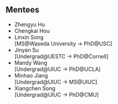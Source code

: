 ## Mentees
- Zhengyu Hu
- Chengkai Hou
- Linxin Song 
<br>[MS@Waseda University -> PhD@USC]
- Jinyan Su 
<br>[Undergrad@UESTC -> PhD@Cornell]
- Mandy Wang 
<br>[Undergrad@UIUC -> PhD@UCLA]
- Minhao Jiang 
<br>[Undergrad@UIUC -> MS@UIUC]
- Xiangchen Song 
<br>[Undergrad@UIUC -> PhD@CMU]
